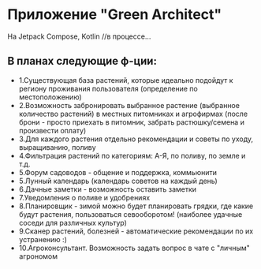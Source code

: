 # Приложение "Green Architect" 
На Jetpack Compose, Kotlin //в процессе...
## В планах следующие ф-ции:
- 1.Существующая база растений, которые идеально подойдут к региону проживания пользователя (определение по местоположению)
- 2.Возможность забронировать выбранное растение (выбранное количество растений) в местных питомниках и агрофирмах (после брони - просто приехать в питомник, забрать растюшку/семена и произвести оплату)
- 3.Для каждого растения отдельно рекомендации и советы по уходу, выращиванию, поливу
- 4.Фильтрация растений по категориям: А-Я, по поливу, по земле и т.д.
- 5.Форум садоводов - общение и поддержка, коммьюнити
- 5.Лунный календарь (календарь советов на каждый день)
- 6.Дачные заметки - возможность оставить заметки
- 7.Уведомления о поливе и удобрениях
- 8.Планировщик - зимой можно будет планировать грядки, где какие будут растения, пользоваться севооборотом! (наиболее удачные соседи для различных культур)
- 9.Сканер растений, болезней - автоматические рекомендации по их устранению :)
- 10.Агроконсультант. Возможность задать вопрос в чате с "личным" агрономом
